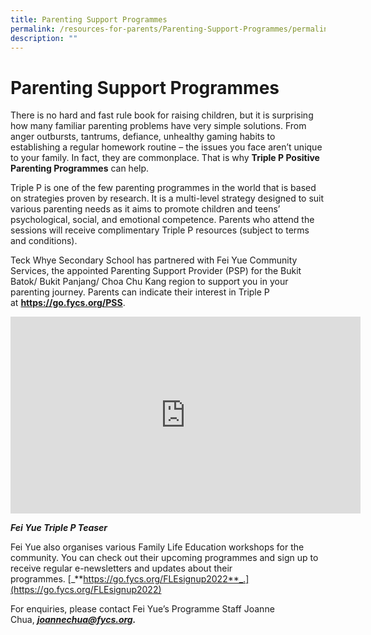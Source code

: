 ```yaml
---
title: Parenting Support Programmes
permalink: /resources-for-parents/Parenting-Support-Programmes/permalink
description: ""
---
```

Parenting Support Programmes
============================

There is no hard and fast rule book for raising children, but it is surprising how many familiar parenting problems have very simple solutions. From anger outbursts, tantrums, defiance, unhealthy gaming habits to establishing a regular homework routine – the issues you face aren’t unique to your family. In fact, they are commonplace. That is why **Triple P Positive Parenting Programmes** can help.

Triple P is one of the few parenting programmes in the world that is based on strategies proven by research. It is a multi-level strategy designed to suit various parenting needs as it aims to promote children and teens’ psychological, social, and emotional competence. Parents who attend the sessions will receive complimentary Triple P resources (subject to terms and conditions).

Teck Whye Secondary School has partnered with Fei Yue Community Services, the appointed Parenting Support Provider (PSP) for the Bukit Batok/ Bukit Panjang/ Choa Chu Kang region to support you in your parenting journey. Parents can indicate their interest in Triple P at **https://go.fycs.org/PSS**.

<iframe width="560" height="315" src="https://www.youtube.com/embed/OktQSOzQ0oY" title="Fei Yue Triple P Teaser" frameborder="0" allow="accelerometer; autoplay; clipboard-write; encrypted-media; gyroscope; picture-in-picture" allowfullscreen></iframe>

_**Fei Yue Triple P Teaser**_

Fei Yue also organises various Family Life Education workshops for the community. You can check out their upcoming programmes and sign up to receive regular e-newsletters and updates about their programmes. [_**https://go.fycs.org/FLEsignup2022**_.](https://go.fycs.org/FLEsignup2022)  
  
For enquiries, please contact Fei Yue’s Programme Staff Joanne Chua, _**joannechua@fycs.org.**_